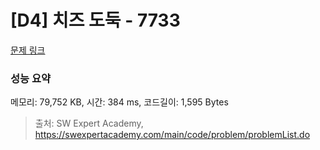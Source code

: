 # [D4] 치즈 도둑 - 7733 

[문제 링크](https://swexpertacademy.com/main/code/problem/problemDetail.do?contestProbId=AWrDOdQqRCUDFARG) 

### 성능 요약

메모리: 79,752 KB, 시간: 384 ms, 코드길이: 1,595 Bytes



> 출처: SW Expert Academy, https://swexpertacademy.com/main/code/problem/problemList.do